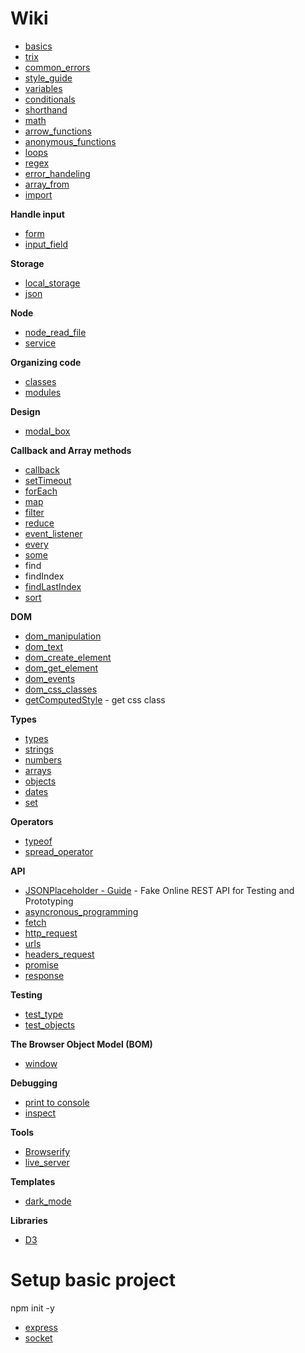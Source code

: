 
# Wiki
* [basics](basics.md)
* [trix](trix.md)
* [common_errors](common_errors.md)
* [style_guide](style_guide.md)
* [variables](variables.md)
* [conditionals](conditionals.md)
* [shorthand](shorthand.md)
* [math](math.md)
* [arrow_functions](arrow_functions.md)
* [anonymous_functions](anonymous_functions.md)
* [loops](loops.md)
* [regex](regex.md)
* [error_handeling](error_handeling.md)
* [array_from](array_from.md)
* [import](import.md)

**Handle input**
* [form](form.md)
* [input_field](input_field.md)

**Storage**
* [local_storage](local_storage.md)
* [json](json.md)

**Node**
* [node_read_file](node_read_file.md)
* [service](service.md)

**Organizing code**
* [classes](classes.md)
* [modules](modules.md)

**Design**
* [modal_box](modal_box.md)

**Callback and Array methods**
* [callback](callback.md)
* [setTimeout](setTimeout.md)
* [forEach](forEach.md)
* [map](map.md)
* [filter](filter.md)
* [reduce](reduce.md)
* [event_listener](event_listener.md)
* [every](every.md)
* [some](some.md)
* find
* findIndex
* [findLastIndex](findLastIndex.md)
* [sort](sort.md)

**DOM**
* [dom_manipulation](dom_manipulation.md)
* [dom_text](dom_text.md)
* [dom_create_element](dom_create_element.md)
* [dom_get_element](dom_get_element.md)
* [dom_events](dom_events.md)
* [dom_css_classes](dom_css_classes.md)
* [getComputedStyle](getComputedStyle.md) - get css class

**Types**
* [types](types.md)
* [strings](strings.md)
* [numbers](numbers.md)
* [arrays](arrays.md)
* [objects](objects.md)
* [dates](dates.md)
* [set](set.md)

**Operators**
* [typeof](typeof.md)
* [spread_operator](spread_operator.md)

**API**
* [JSONPlaceholder - Guide](http://jsonplaceholder.typicode.com/guide/) - Fake Online REST API for Testing and Prototyping
* [asyncronous_programming](asyncronous_programming.md)
* [fetch](fetch.md)
* [http_request](http_request.md)
* [urls](urls.md)
* [headers_request](headers_request.md)
* [promise](promise.md) 
* [response](response.md)

**Testing**
* [test_type](test_type.md)
* [test_objects](test_objects.md)

**The Browser Object Model (BOM)**
* [window](window.md)

**Debugging**
* [print to console](print_to_console.md)
* [inspect](inspect.md)

**Tools**
* [Browserify](https://browserify.org/)
* [live_server](live_server.md) 


**Templates**
* [dark_mode](dark_mode.md)

**Libraries**
* [D3](D3/index.md)

# Setup basic project
npm init -y

* [express](express.md)
* [socket](socket.md)

